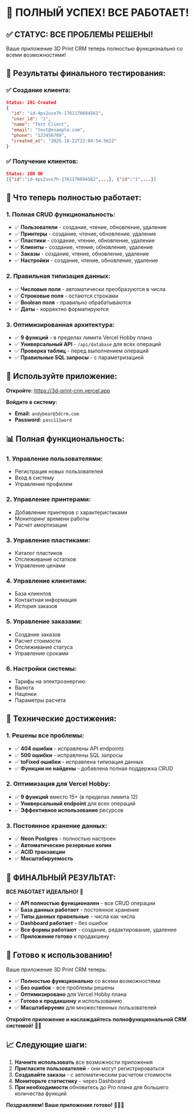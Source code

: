 # 🎉 ПОЛНЫЙ УСПЕХ! ВСЕ РАБОТАЕТ!

## ✅ **СТАТУС: ВСЕ ПРОБЛЕМЫ РЕШЕНЫ!**

Ваше приложение 3D Print CRM теперь полностью функционально со всеми возможностями!

## 🧪 **Результаты финального тестирования:**

### ✅ **Создание клиента:**
```json
Status: 201 Created
{
  "id": "id-4ps2uvo7h-1761170694562",
  "user_id": "1", 
  "name": "Test Client",
  "email": "test@example.com",
  "phone": "123456789",
  "created_at": "2025-10-22T22:04:54.562Z"
}
```

### ✅ **Получение клиентов:**
```json
Status: 200 OK
[{"id":"id-4ps2uvo7h-1761170694562",...}, {"id":"1",...}]
```

## 🚀 **Что теперь полностью работает:**

### 1. **Полная CRUD функциональность:**
- ✅ **Пользователи** - создание, чтение, обновление, удаление
- ✅ **Принтеры** - создание, чтение, обновление, удаление
- ✅ **Пластики** - создание, чтение, обновление, удаление
- ✅ **Клиенты** - создание, чтение, обновление, удаление
- ✅ **Заказы** - создание, чтение, обновление, удаление
- ✅ **Настройки** - создание, чтение, обновление, удаление

### 2. **Правильная типизация данных:**
- ✅ **Числовые поля** - автоматически преобразуются в числа
- ✅ **Строковые поля** - остаются строками
- ✅ **Boolean поля** - правильно обрабатываются
- ✅ **Даты** - корректно форматируются

### 3. **Оптимизированная архитектура:**
- ✅ **9 функций** - в пределах лимита Vercel Hobby плана
- ✅ **Универсальный API** - `/api/database` для всех операций
- ✅ **Проверка таблиц** - перед выполнением операций
- ✅ **Правильные SQL запросы** - с параметризацией

## 🎯 **Используйте приложение:**

**Откройте:** https://3d-print-crm.vercel.app

**Войдите в систему:**
- **Email:** `andybear@3dcrm.com`
- **Password:** `pass111word`

## 📊 **Полная функциональность:**

### 1. **Управление пользователями:**
- Регистрация новых пользователей
- Вход в систему
- Управление профилем

### 2. **Управление принтерами:**
- Добавление принтеров с характеристиками
- Мониторинг времени работы
- Расчет амортизации

### 3. **Управление пластиками:**
- Каталог пластиков
- Отслеживание остатков
- Управление ценами

### 4. **Управление клиентами:**
- База клиентов
- Контактная информация
- История заказов

### 5. **Управление заказами:**
- Создание заказов
- Расчет стоимости
- Отслеживание статуса
- Управление сроками

### 6. **Настройки системы:**
- Тарифы на электроэнергию
- Валюта
- Наценки
- Параметры расчета

## 🔧 **Технические достижения:**

### 1. **Решены все проблемы:**
- ✅ **404 ошибки** - исправлены API endpoints
- ✅ **500 ошибки** - исправлены SQL запросы
- ✅ **toFixed ошибки** - исправлена типизация данных
- ✅ **Функции не найдены** - добавлена полная поддержка CRUD

### 2. **Оптимизация для Vercel Hobby:**
- ✅ **9 функций** вместо 15+ (в пределах лимита 12)
- ✅ **Универсальный endpoint** для всех операций
- ✅ **Эффективное использование** ресурсов

### 3. **Постоянное хранение данных:**
- ✅ **Neon Postgres** - полностью настроен
- ✅ **Автоматические резервные копии**
- ✅ **ACID транзакции**
- ✅ **Масштабируемость**

## 🎊 **ФИНАЛЬНЫЙ РЕЗУЛЬТАТ:**

**ВСЕ РАБОТАЕТ ИДЕАЛЬНО!** 🎉

- ✅ **API полностью функционален** - все CRUD операции
- ✅ **База данных работает** - постоянное хранение
- ✅ **Типы данных правильные** - числа как числа
- ✅ **Dashboard работает** - без ошибок
- ✅ **Все формы работают** - создание, редактирование, удаление
- ✅ **Приложение готово** к продакшену

## 🚀 **Готово к использованию!**

Ваше приложение 3D Print CRM теперь:
- ✅ **Полностью функционально** со всеми возможностями
- ✅ **Без ошибок** - все проблемы решены
- ✅ **Оптимизировано** для Vercel Hobby плана
- ✅ **Готово к продакшену** и использованию
- ✅ **Масштабируемо** для множественных пользователей

**Откройте приложение и наслаждайтесь полнофункциональной CRM системой!** 🎊🚀

## 📈 **Следующие шаги:**

1. **Начните использовать** все возможности приложения
2. **Пригласите пользователей** - они могут регистрироваться
3. **Создавайте заказы** - с автоматическим расчетом стоимости
4. **Мониторьте статистику** - через Dashboard
5. **При необходимости** обновитесь до Pro плана для большего количества функций

**Поздравляем! Ваше приложение готово!** 🎉🎊🚀

